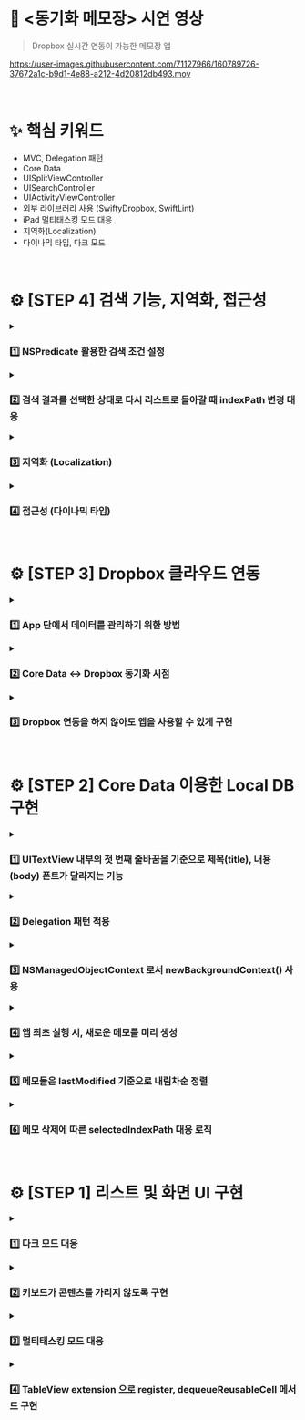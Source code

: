 # 📱 <동기화 메모장> 시연 영상

> Dropbox 실시간 연동이 가능한 메모장 앱

https://user-images.githubusercontent.com/71127966/160789726-37672a1c-b9d1-4e88-a212-4d20812db493.mov

<br>

# ✨ 핵심 키워드

- MVC, Delegation 패턴
- Core Data
- UISplitViewController
- UISearchController
- UIActivityViewController
- 외부 라이브러리 사용 (SwiftyDropbox, SwiftLint)
- iPad 멀티태스킹 모드 대응
- 지역화(Localization)
- 다이나믹 타입, 다크 모드

<br>

# ⚙️ [STEP 4] 검색 기능, 지역화, 접근성

<details>
<summary><h3>1️⃣ NSPredicate 활용한 검색 조건 설정</h3></summary>

- 메모의 '제목(title)'만으로 검색하는 것보다는, '내용(body)' 까지 검색 대상에 포함시키는 것이 더 정확한 검색 결과를 보여줄 수 있을 것이라 생각했습니다.

- 이에 `NSPredicate` 를 활용하여 원하는 조건을 request 에 넣어주고자 했습니다.
  - 제목 혹은 내용에 검색된 키워드가 포함되어 있으면 검색 결과로 반환시켜주고자 했기에 아래와 같이 구현했습니다.

```swift
func search(for keyword: String) -> [Memo] {
    let request = Memo.fetchRequest()
    var predicates = [NSPredicate]()
    predicates.append(NSPredicate(format: "title CONTAINS[cd] %@", keyword))
    predicates.append(NSPredicate(format: "body CONTAINS[cd] %@", keyword))
    request.predicate = NSCompoundPredicate(orPredicateWithSubpredicates: predicates)
    let searchedMemos = try? context.fetch(request)

    return searchedMemos ?? []
}
```
</details>

<details>
<summary><h3>2️⃣ 검색 결과를 선택한 상태로 다시 리스트로 돌아갈 때 indexPath 변경 대응</h3></summary>

- 검색 결과에서 메모를 선택하고 다시 메인 메모 리스트로 돌아갔을 때 `select` 가 유지되지 않거나, indexPath 가 변경되어 다른 메모가 선택되는 문제가 있었습니다.
  
- `UISearchController` 가 dismiss 될 때 가장 마지막으로 선택된 indexPath 및 선택된 메모에 대한 정보를 가지고 있기에, 이를 기준으로 memoDetail, memoTableView 가 가지는 `indexPath 를 업데이트` 시켰습니다.

- 이는 `UISearchControllerDelegate` 의 `willDismissSearchController` 메서드를 통해 적합한 시점에 전달해주도록 구현했습니다.

<p align="left"><img src="https://camo.githubusercontent.com/9a4b1fd5aef4c7235c085a60211f9b523954d07df3d2f4d502b46bc44b77a162/68747470733a2f2f692e696d6775722e636f6d2f527a41514e6c612e676966" width="40%"></p>
  
</details>

<details>
<summary><h3>3️⃣ 지역화 (Localization)</h3></summary>

- 지역화를 지원하기 위해 우선 다양한 국가에서 사용하는 언어인 `영어를 base 언어`로 설정했습니다.
  - 이외에도 `한국어, 일본어를 지원`하여 사용자가 작성한 메모를 제외한 모든 텍스트가 지역화 되도록 구현했습니다!

- `Localizable.strings` 파일을 생성하여 key, value 매칭하는 방식으로 구현했습니다.

|🇰🇷|🇺🇸|🇯🇵|
|:-:|:-:|:-:|
|<img src="https://camo.githubusercontent.com/4bd02ba914100c549a5a55292d3f331c12b921e64806546ad511ec9b80091524/68747470733a2f2f692e696d6775722e636f6d2f376d3577556a562e706e67">|<img src="https://camo.githubusercontent.com/b42ce87ef3665b576700d34d8be90d62358de8827df031ea4ccda67b518d49da/68747470733a2f2f692e696d6775722e636f6d2f54563131716e612e706e67">|<img src="https://camo.githubusercontent.com/9981efb500d251a11c7215b988ad23ae299f7be59d3dee69a1aceb145d937b5e/68747470733a2f2f692e696d6775722e636f6d2f5236474b7a73312e706e67">|

</details>

<details>
<summary><h3>4️⃣ 접근성 (다이나믹 타입)</h3></summary>

- 기존에 다른 UI 요소들은 `다이나믹 타입` 지원이 되었으나 `UITextView` 내부의 텍스트는 크기가 변경되지 않는 이슈가 있었습니다.

- 이에 명시적으로 `adjustsFontForContentSizeCategory` 프로퍼티 값을 `true` 로 설정하여 정상 작동하도록 수정했습니다.
  
<p align="left"><img src="https://camo.githubusercontent.com/b7a49e072be27d31ca2497d00816581391ee6290eccb3b63b871aecb109de3d9/68747470733a2f2f692e696d6775722e636f6d2f63776b424235562e676966" width="40%"></p>

</details>

<br>

# ⚙️ [STEP 3] Dropbox 클라우드 연동

<details>
<summary><h3>1️⃣ App 단에서 데이터를 관리하기 위한 방법</h3></summary>

- Dropbox 를 연동함에 따라 데이터를 어느 계층에서 관리해줘야 할지에 대해서 고민했습니다.
  - 기존에는 `MemoSplitViewController`가 가지도록 해줬으나, 데이터는 앱의 전반적인 부분과 관련이 있다고 판단했습니다.

- 우선, CoreDataManager, DropboxManager 타입을 관리하는 상위 객체인 `MemoStorage` 를 구현하고 프로토콜도 추가 생성했습니다.
  - 그리고 `MemoStorage` 인스턴스는 `AppDelegate`에서 생성해주었습니다.

```swift
// MemoStorage.swift

final class MemoStorage {
    private let coreDataManager = CoreDataManager()
    private let dropboxManager = DropboxManager()
    // 메서드들 ..
}
```
</details>

<details>
<summary><h3>2️⃣ Core Data <-> Dropbox 동기화 시점</h3></summary>

- Core Data 를 중심으로 앱의 데이터가 관리되고 있다보니, 어느 시점에 Dropbox 에 동기화되어야 하는지 고민했습니다.
  - 불필요하게 잦은 Dropbox API 호출을 지양하고, 필요한 상황에만 호출하게 했습니다.

- `Core Data -> Dropbox` (앱이 종료되는 경로를 고민하여, 아래 2가지 경우에 Dropbox 로 데이터를 보내도록 했습니다.)
  - SceneDelegate의 `sceneDidEnterBackground()`
    - 앱을 백그라운드로 보낼 때에도 Dropbox 로 데이터를 보내도록 했습니다.
  - UITextView의 `textViewDidEndEditing()`
    - 텍스트 편집을 마치는 시점에 Core Data 에서 Dropbox 로 데이터를 보내도록 했습니다. 
- `Dropbox -> Core Data`
  - Dropbox 연동 성공시
    - Dropbox에 연동 성공하는 시점에 Dropbox 의 최신 데이터를 Core Data 에 동기화합니다.
  - 앱이 실행될 때, Dropbox 연동 정보가 true인 경우
    - `UserDefaults`에 Dropbox 연동 정보를 Bool 타입으로 저장하여, 앱이 실행될 때 해당 key에 대한 값이 true인 경우 Dropbox의 데이터를 Core Data 로 받도록 구현했습니다.

</details>
  
<details>
<summary><h3>3️⃣ Dropbox 연동을 하지 않아도 앱을 사용할 수 있게 구현</h3></summary>

- 앱을 실행할 때 바로 Dropbox 연동 여부를 묻는 것이 아니라, 버튼을 두어 `연동 여부를 사용자가 직접 선택`할 수 있도록 했습니다.

- 네트워크가 불가능한 상황에서는 `Local DB` 인 Core Data 만으로 메모를 관리하고, 추후 Dropbox 를 연동하면, 모든 메모가 동기화되도록 구현했습니다.

- 또한 연동 성공/실패 여부에 따라 `Alert` 를 띄워 사용자에게 연동 성공/실패 여부를 보여주도록 했습니다. 

</details>
  
<br>

# ⚙️ [STEP 2] Core Data 이용한 Local DB 구현

<details>
<summary><h3>1️⃣ UITextView 내부의 첫 번째 줄바꿈을 기준으로 제목(title), 내용(body) 폰트가 달라지는 기능</h3></summary>

- 제목과 내용을 시각적으로 구분할 수 있도록, `첫 번째 줄바꿈을 기준으로 폰트가 변경되는 기능`을 구현하고 싶었습니다.
  - 데이터를 가져와서 UITextView 에 보여줄 때 `attributedString` 을 활용하여 각각 다른 attribute 를 가지도록 구현했습니다.

- 사용자가 편집하는 도중에도 다이나믹하게 적용될 수 있도록, [textView(_ textView: UITextView, shouldChangeTextIn range: NSRange, replacementText text: String)](https://developer.apple.com/documentation/uikit/uitextviewdelegate/1618630-textview) 메서드를 사용했습니다.
  - range 의 location 과 줄바꿈 부호로 구분했을 때 얻을 수 있는 range 의 location 을 비교하여, 첫 번째 줄은 `largeTitle`, 그 다음부터는 `title2` 폰트가 적용되도록 했습니다.

```swift
func textView(_ textView: UITextView, shouldChangeTextIn range: NSRange, replacementText text: String) -> Bool {
    let textAsNSString = textView.text as NSString
    let replacedString = textAsNSString.replacingCharacters(in: range, with: text) as NSString
    let titleRange = replacedString.range(of: .lineBreak)
    
    if titleRange.location > range.location {
        textView.typingAttributes = TextAttribute.title
    } else {
        textView.typingAttributes = TextAttribute.body
    }
    
    return true
}  
```

<p align="left"><img src="https://user-images.githubusercontent.com/45652743/154242847-ad91eab8-4b11-4016-b0fe-75b647d4755b.gif" width="40%"></p>
  
</details>

<details>
<summary><h3>2️⃣ Delegation 패턴 적용</h3></summary>

- 기존에 `MemoSplitViewController` 를 거쳐 `MemoTableViewController` 와 `MemoDetailViewController` 간 소통을 도왔던 구조에서 Delegation 패턴을 적용했습니다.
  - 기존 하위 컨트롤러인 `MemoTableViewController` 가 `splitViewController` 프로퍼티를 사용하여 상위 컨트롤러를 알지 못하더라도 delegate 을 통해 필요로 하는 기능들을 사용할 수 있도록 구현했습니다.
  - 이를 통해 자식 컨트롤러가 부모 컨트롤러를 아는 부적절한 의존 관계를 제거할 수 있었습니다.

- Delegation 패턴 구현을 위해 생성한 프로토콜은 다음과 같습니다.
  - `MemoStorageManageable` → MemoStorage 의 CRUD 를 직접적으로 사용하여 데이터를 관리하는 역할
  - `MemoSplitViewManageable` → 전반적인 UISplitViewController 의 메서드나 하위 뷰컨 간 소통을 위한 역할
  - 위 두 프로토콜을 typealias 사용하여 MemoManageable 를 생성하고 delegate 의 타입으로 사용하도록 했습니다.

</details>
  
<details>
<summary><h3>3️⃣ NSManagedObjectContext 로서 newBackgroundContext() 사용</h3></summary>

- 먼저, `CoreDataManager` 라는 클래스 타입을 생성하고, 내부 프로퍼티로 `NSPersistentContainer` 를 만들고, 자주 호출될 `context` 또한 변수로 구현했습니다.

- 이때 [viewContext](https://developer.apple.com/documentation/coredata/nspersistentcontainer/1640622-viewcontext) 를 사용하지 않고 [newBackgroundContext()](https://developer.apple.com/documentation/coredata/nspersistentcontainer/1640581-newbackgroundcontext) 를 사용했습니다.
  - 이유는 viewContext 는 `main queue`를 사용하지만, newBackgroundContext 메서드로 생성한 context 는 `private queue`를 따로 생성해서 사용하기 때문입니다. 굳이 메인 스레드를 사용하며 연산 비용을 높여주고 싶지 않았습니다.

```swift
// CoreDataManager.swift

lazy var context = persistentContainer.newBackgroundContext()
private var persistentContainer: NSPersistentContainer = {
    let container = NSPersistentContainer(name: "CloudNotes")
    container.loadPersistentStores { _, error in
        if let error = error {
            fatalError("persistent stores Loading Failure : \(error)")
        }
    }
    return container
}()  
```
</details>

<details>
<summary><h3>4️⃣ 앱 최초 실행 시, 새로운 메모를 미리 생성</h3></summary>

- 앱을 최초로 실행했을 때는 저장된 메모가 없고, 만약 아이패드의 `SplitView` 환경이라면 사이드바(메모 리스트)는 비어있고, 우측의 `UITextView` 만 사용자에게 보이게 됩니다.
  - 이때 편집을 제한하지 않으면, 저장된 메모는 없지만 텍스트 입력이 가능한 상황이 생길 수 있는데요, 이는 에러를 유발할 가능성이 매우 큽니다.
  - 이러한 상황을 막기 위해, 편집을 제한하기 보다는 최초 실행 시, `1개의 새로운 메모를 미리 생성`해두는 방식을 선택했습니다.

- 메모가 텅 비어있다면, 메모 리스트의 '미리보기'에는 `"새로운 메모"`, `"추가 텍스트 없음"` placeholder 가 나타나도록 구현했습니다.

- 메모는 반드시 최소 1개 존재할 수 있도록, 마지막 메모를 삭제하려고 시도할 경우, 삭제할 수 없다는 `Alert`가 띄워집니다.

|최초 실행 시 새로운 메모 생성|마지막 메모는 삭제 불가 Alert|
|:-:|:-:|
|<img src="https://user-images.githubusercontent.com/71127966/160877281-2655318e-d1e1-4e7b-b4ac-946c4787ba37.png">|<img src="https://user-images.githubusercontent.com/71127966/160877329-c5e4a01b-9076-4d03-87ee-3a747dccf626.png">|

</details>
  
<details>
<summary><h3>5️⃣ 메모들은 lastModified 기준으로 내림차순 정렬</h3></summary>

- Memo 타입의 인스턴스 배열은 항상 마지막 편집 일자를 의미하는 `lastModified` 프로퍼티를 기준으로 내림차순 정렬되도록 했습니다.
  - 해당 데이터 배열에 접근하여 값을 변경할 때 마다 매번 정렬되도록 프로퍼티 옵저버인 `didSet`을 사용했습니다.

- 또한, 새로운 메모가 추가되면 `+ 버튼`을 비활성화 시키는 로직도 `didSet` 내부에 들어있습니다.
  - `+ 버튼`은 메모의 내용을 Core Data 에 업데이트하는 다른 메서드에서 다시 활성화됩니다.

```swift
private var memos = [Memo]() {
    didSet {
        memos.sort { $0.lastModified > $1.lastModified }
        
        let isFirstMemoEmpty = memos.first?.title == String.blank
        memoTableViewController.changeAddButtonState(disabled: isFirstMemoEmpty)
    }
}
```
</details>

<details>
<summary><h3>6️⃣ 메모 삭제에 따른 selectedIndexPath 대응 로직</h3></summary>

- `UITableView` 의 `swipeAction` 혹은 더보기 버튼을 선택하여 메모를 삭제했을 때, 현재 보여질 메모를 나타내기 위한 `selectedIndexPath` 업데이트 로직을 고민했습니다.

- selectedIndexPath 보다 앞의 indexPath 에 해당하는 메모를 지우는 경우
  - 현재 보여지는 화면이 유지되어야 하기 때문에 selectedIndexPath 의 row 를 1만큼 빼주고 업데이트

- selectedIndexPath 에 해당하는 메모를 지우는 경우
  - 데이터의 개수와 비교하여 마지막에 해당한다면 row 를 1만큼 빼주고 업데이트
  - 데이터의 개수와 비교하여 마지막이 아니라면 indexPath 를 유지하고 화면만 업데이트

- selectedIndexPath 보다 뒤의 indexPath 에 해당하는 메모를 지우는 경우
  - 기존의 화면이 보이도록 selectedIndexPath 유지

- 위의 로직을 구성하여 코드에 반영하여, 사용자가 메모를 삭제했을 때 자연스럽게 주변 메모로 이동하여 보여줄 수 있도록 구현했습니다.

</details>

<br>

# ⚙️ [STEP 1] 리스트 및 화면 UI 구현

<details>
<summary><h3>1️⃣ 다크 모드 대응</h3></summary>

- 텍스트나 버튼의 색상이 `다크 모드`에 대응할 수 있도록 만들었습니다.

- 선택된 메모의 배경색은 default 로는 짙은 회색인데요, `가시성`을 높이기 위해 `systemBlue` 색상으로 변경했습니다.

|light mode|dark mode|
|:---:|:---:|
|![](https://i.imgur.com/ACzf8p6.png)|![](https://i.imgur.com/pXxuGDa.png)|

</details>

<details>
<summary><h3>2️⃣ 키보드가 콘텐츠를 가리지 않도록 구현</h3></summary>

- `UITextView` 를 터치하여 키보드가 올라올 때 일부 콘텐츠를 가리는 현상이 있었습니다.

- `UIResponder`의 `keyboardWillShowNotification`, `keyboardWillHideNotification` notification 을 받아 키보드가 등장하고 사라질 때 실행될 메서드를 각각 구현했습니다.
  - 우선 키보드가 완전히 등장했을 때의 높이를 notification의 userInfo 를 통해 얻었습니다.
  - 이후 키보드의 높이 값을 `UITextView`의 `contentInset.bottom`에 할당하여 키보드의 높이만큼 `UITextView`의 inset을 추가해서, 콘텐츠가 가려지는 문제를 해결했습니다.

<p align="left"><img src="https://i.imgur.com/MSQX7Bt.gif" width="40%"></p>

</details>

<details>
<summary><h3>3️⃣ 멀티태스킹 모드 대응</h3></summary>

- 아이패드에서 `멀티태스킹 모드`로 진입하게 되면, `UISplitViewController`가 collapsed 되어 `single container`가 되는데요, 이때 초기 화면으로 `secondary view` 에 해당하는 MemoDetailView 가 사용자에게 먼저 보이게 되는 현상이 있었습니다.

- 이러한 현상이 문제는 아니지만, 메모의 내용이 보이는 것 보다 `primary`에 해당하는 메모 리스트인 MemoTableView 가 먼저 보이는 것이 더 자연스러울 것 같다고 판단했습니다.
  - 이에 `UISplitViewControllerDelegate`의 메서드인 [splitViewController(_:topColumnForCollapsingToProposedTopColumn:)](https://developer.apple.com/documentation/uikit/uisplitviewcontrollerdelegate/3580925-splitviewcontroller) 를 활용하여 collapsed 되었을 때 `primary view` 가 우선적으로 보이도록 구현했습니다.
  - 이 과정에서, collapsed 여부를 확인하기 위해 `UISplitViewController` 타입의 연산 프로퍼티인 `isCollapsed`를 활용했습니다.

```swift
// MARK: - UISplitViewControllerDelegate

extension MemoSplitViewController: UISplitViewControllerDelegate {
    func splitViewController(_ svc: UISplitViewController, topColumnForCollapsingToProposedTopColumn proposedTopColumn: UISplitViewController.Column) -> UISplitViewController.Column {
        return .primary
    }
}
```

<p align="left"><img src="https://i.imgur.com/wha0IMw.gif" width="40%"></p>

</details>
  
<details>
<summary><h3>4️⃣ TableView extension 으로 register, dequeueReusableCell 메서드 구현</h3></summary>

- `UITableView` 를 구성하기 위해 `cell의 identifier`를 알고 있어야 한다는 점이 부담스러울 수 있다고 판단했습니다.
  - 따라서, identifier 몰라도 cell 을 사용할 수 있도록 UITableView extension 으로 register, dequeueReusableCell 메서드를 별도 구현 후 사용했습니다.

- 아래와 같이 구현하는 경우, 두 가지 이점을 얻을 수 있습니다.
  - cell 의 identifier 를 신경쓰지 않아도 된다.
  - 반환되는 cell 이 optional 이 아니다.

```swift
extension UITableView {
    func register<T: UITableViewCell>(cellWithClass name: T.Type) {
        register(T.self, forCellReuseIdentifier: String(describing: name))
    }
    
    func dequeueReusableCell<T: UITableViewCell>(withClass name: T.Type, for indexPath: IndexPath) -> T {
        guard let cell = dequeueReusableCell(withIdentifier: String(describing: name), for: indexPath) as? T else {
            fatalError("cell dequeue failed")
        }
        
        return cell
    }
}  
```

</details>
